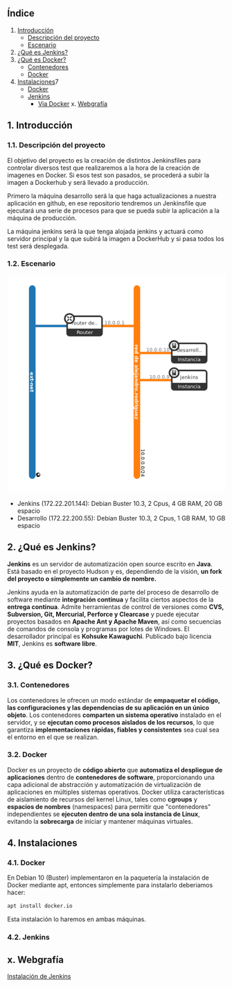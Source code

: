 ## Índice

1. [Introducción](https://github.com/alexrr12341/Jenkins-con-Docker/blob/master/Proyecto.md#1-introducción)
   - [Descripción del proyecto](https://github.com/alexrr12341/Jenkins-con-Docker/blob/master/Proyecto.md#11-descripci%C3%B3n-del-proyecto)
   - [Escenario](https://github.com/alexrr12341/Jenkins-con-Docker/blob/master/Proyecto.md#12-escenario)
2. [¿Qué es Jenkins?](https://github.com/alexrr12341/Jenkins-con-Docker/blob/master/Proyecto.md#2-qu%C3%A9-es-jenkins)
3. [¿Qué es Docker?](https://github.com/alexrr12341/Jenkins-con-Docker/blob/master/Proyecto.md#3-qu%C3%A9-es-docker)
   - [Contenedores](https://github.com/alexrr12341/Jenkins-con-Docker/blob/master/Proyecto.md#31-contenedores)
   - [Docker](https://github.com/alexrr12341/Jenkins-con-Docker/blob/master/Proyecto.md#32-docker)
4. [Instalaciones](https://github.com/alexrr12341/Jenkins-con-Docker/blob/master/Proyecto.md#33-instalaciones)7
   - [Docker](https://github.com/alexrr12341/Jenkins-con-Docker/blob/master/Proyecto.md#32-docker)
   - [Jenkins](https://github.com/alexrr12341/Jenkins-con-Docker/blob/master/Proyecto.md#35-jenkins)
      - [Via Docker](https://github.com/alexrr12341/Jenkins-con-Docker/blob/master/Proyecto.md#32-docker)
x. [Webgrafía]()
## 1. Introducción

### 1.1. Descripción del proyecto

El objetivo del proyecto es la creación de distintos Jenkinsfiles para controlar diversos test que realizaremos a la hora de la creación de imagenes en Docker.
Si esos test son pasados, se procederá a subir la imagen a Dockerhub y será llevado a producción.

Primero la máquina desarrollo será la que haga actualizaciones a nuestra aplicación en github, en ese repositorio tendremos un Jenkinsfile que ejecutará una serie de procesos para que se pueda subir la aplicación a la máquina de producción.

La máquina jenkins será la que tenga alojada jenkins y actuará como servidor principal y la que subirá la imagen a DockerHub y si pasa todos los test será desplegada.

### 1.2. Escenario

![](./escenario.png)

* Jenkins (172.22.201.144): Debian Buster 10.3, 2 Cpus, 4 GB RAM, 20 GB espacio
* Desarrollo (172.22.200.55): Debian Buster 10.3, 2 Cpus, 1 GB RAM, 10 GB espacio

## 2. ¿Qué es Jenkins?
**Jenkins** es un servidor de automatización open source escrito en **Java**. Está basado en el proyecto Hudson y es, dependiendo de la visión, **un fork del proyecto o simplemente un cambio de nombre.**

Jenkins ayuda en la automatización de parte del proceso de desarrollo de software mediante **integración continua** y facilita ciertos aspectos de la **entrega continua**. Admite herramientas de control de versiones como **CVS, Subversion, Git, Mercurial, Perforce y Clearcase** y puede ejecutar proyectos basados en **Apache Ant y Apache Maven**, así como secuencias de comandos de consola y programas por lotes de Windows. El desarrollador principal es **Kohsuke Kawaguchi**. Publicado bajo licencia **MIT**, Jenkins es **software libre**.​ 

## 3. ¿Qué es Docker?

### 3.1. Contenedores
Los contenedores le ofrecen un modo estándar de **empaquetar el código, las configuraciones y las dependencias de su aplicación en un único objeto**. Los contenedores **comparten un sistema operativo** instalado en el servidor, y se **ejecutan como procesos aislados de los recursos**, lo que garantiza **implementaciones rápidas, fiables y consistentes** sea cual sea el entorno en el que se realizan. 


### 3.2. Docker
Docker es un proyecto de **código abierto** que **automatiza el despliegue de aplicaciones** dentro de **contenedores de software**, proporcionando una capa adicional de abstracción y automatización de virtualización de aplicaciones en múltiples sistemas operativos. Docker utiliza características de aislamiento de recursos del kernel Linux, tales como **cgroups** y **espacios de nombres** (namespaces) para permitir que "contenedores" independientes se **ejecuten dentro de una sola instancia de Linux**, evitando la **sobrecarga** de iniciar y mantener máquinas virtuales.

## 4. Instalaciones

### 4.1. Docker
En Debian 10 (Buster) implementaron en la paquetería la instalación de Docker mediante apt, entonces simplemente para instalarlo deberiamos hacer:
```bash
apt install docker.io
```

Esta instalación lo haremos en ambas máquinas.


### 4.2. Jenkins



## x. Webgrafía

[Instalación de Jenkins](https://www.jenkins.io/doc/book/installing/)
